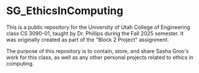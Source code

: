 # SG_EthicsInComputing
This is a public repository for the University of Utah College of Engineering class CS 3090-01, taught by Dr. Phillips during the Fall 2025 semester. 
It was originally created as part of the "Block 2 Project" assignment. 

The purpose of this repository is to contain, store, and share Sasha Groo's work for this class, as well as any other personal projects related to ethics in computing.  
